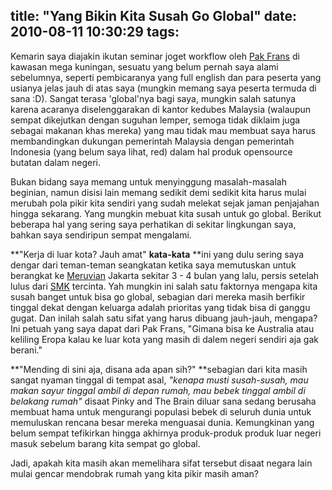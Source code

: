 title: "Yang Bikin Kita Susah Go Global"
date: 2010-08-11 10:30:29
tags:
---

Kemarin saya diajakin ikutan seminar joget workflow oleh [Pak Frans](http://frans.thamura.info/) di kawasan mega kuningan, sesuatu yang belum pernah saya alami sebelumnya, seperti pembicaranya yang full english dan para peserta yang usianya jelas jauh di atas saya (mungkin memang saya peserta termuda di sana :D). Sangat terasa 'global'nya bagi saya, mungkin salah satunya karena acaranya diselenggarakan di kantor kedubes Malaysia (walaupun sempat dikejutkan dengan suguhan lemper, semoga tidak diklaim juga sebagai makanan khas mereka) yang mau tidak mau membuat saya harus membandingkan dukungan pemerintah Malaysia dengan pemerintah Indonesia (yang belum saya lihat, red) dalam hal produk opensource butatan dalam negeri.

Bukan bidang saya memang untuk menyinggung masalah-masalah beginian, namun disisi lain memang sedikit demi sedikit kita harus mulai merubah pola pikir kita sendiri yang sudah melekat sejak jaman penjajahan hingga sekarang. Yang mungkin mebuat kita susah untuk go global. Berikut beberapa hal yang sering saya perhatikan di sekitar lingkungan saya, bahkan saya sendiripun sempat mengalami.

**"Kerja di luar kota? Jauh amat" **kata-kata** **ini yang dulu sering saya dengar dari teman-teman seangkatan ketika saya memutuskan untuk berangkat ke [Meruvian](http://www.meruvian.org) Jakarta sekitar 3 - 4 bulan yang lalu, persis setelah lulus dari [SMK](http://smkpgri3-mlg.sch.id/) tercinta. Yah mungkin ini salah satu faktornya mengapa kita susah banget untuk bisa go global, sebagian dari mereka masih berfikir tinggal dekat dengan keluarga adalah prioritas yang tidak bisa di ganggu gugat. Dan inilah salah satu sifat yang harus dibuang jauh-jauh, mengapa? Ini petuah yang saya dapat dari Pak Frans, "Gimana bisa ke Australia atau keliling Eropa kalau ke luar kota yang masih di dalem negeri sendiri aja gak berani."

**"Mending di sini aja, disana ada apan sih?" **sebagian dari kita masih sangat nyaman tinggal di tempat asal, _"kenapa musti susah-susah, mau makan sayur tinggal ambil di depan rumah, mau bebek tinggal ambil di belakang rumah"_ disaat Pinky and The Brain diluar sana sedang berusaha membuat hama untuk mengurangi populasi bebek di seluruh dunia untuk memuluskan rencana besar mereka menguasai dunia. Kemungkinan yang belum sempat tefikirkan hingga akhirnya produk-produk produk luar negeri masuk sebelum barang kita sempat go global.

Jadi, apakah kita masih akan memelihara sifat tersebut disaat negara lain mulai gencar mendobrak rumah yang kita pikir masih aman?